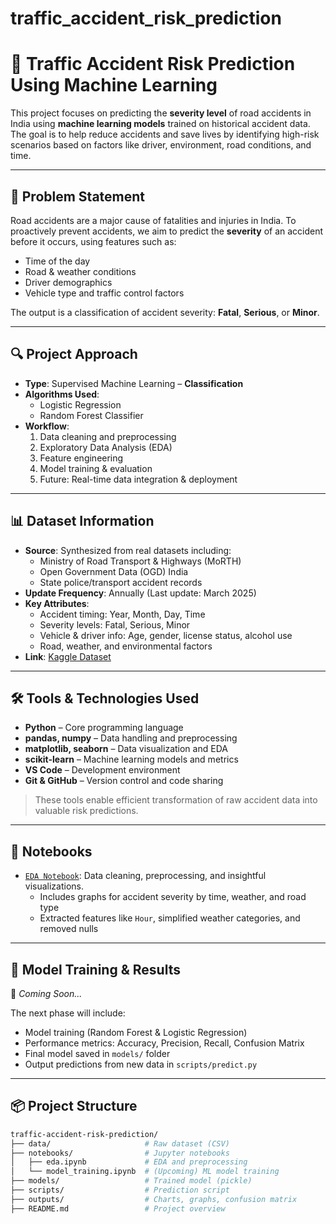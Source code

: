# traffic_accident_risk_prediction
# 🚦 Traffic Accident Risk Prediction Using Machine Learning

This project focuses on predicting the **severity level** of road accidents in India using **machine learning models** trained on historical accident data. The goal is to help reduce accidents and save lives by identifying high-risk scenarios based on factors like driver, environment, road conditions, and time.

---

## 📌 Problem Statement

Road accidents are a major cause of fatalities and injuries in India. To proactively prevent accidents, we aim to predict the **severity** of an accident before it occurs, using features such as:
- Time of the day
- Road & weather conditions
- Driver demographics
- Vehicle type and traffic control factors

The output is a classification of accident severity: **Fatal**, **Serious**, or **Minor**.

---

## 🔍 Project Approach

- **Type**: Supervised Machine Learning – **Classification**
- **Algorithms Used**: 
  - Logistic Regression
  - Random Forest Classifier
- **Workflow**:
  1. Data cleaning and preprocessing
  2. Exploratory Data Analysis (EDA)
  3. Feature engineering
  4. Model training & evaluation
  5. Future: Real-time data integration & deployment

---

## 📊 Dataset Information

- **Source**: Synthesized from real datasets including:
  - Ministry of Road Transport & Highways (MoRTH)
  - Open Government Data (OGD) India
  - State police/transport accident records
- **Update Frequency**: Annually (Last update: March 2025)
- **Key Attributes**:
  - Accident timing: Year, Month, Day, Time
  - Severity levels: Fatal, Serious, Minor
  - Vehicle & driver info: Age, gender, license status, alcohol use
  - Road, weather, and environmental factors
- **Link**: [Kaggle Dataset](https://www.kaggle.com/datasets/khushikyad001/india-road-accident-dataset-predictive-analysis)

---

## 🛠️ Tools & Technologies Used

- **Python** – Core programming language
- **pandas, numpy** – Data handling and preprocessing
- **matplotlib, seaborn** – Data visualization and EDA
- **scikit-learn** – Machine learning models and metrics
- **VS Code** – Development environment
- **Git & GitHub** – Version control and code sharing

> These tools enable efficient transformation of raw accident data into valuable risk predictions.

---

## 📘 Notebooks

- [`EDA Notebook`](notebooks/eda.ipynb): Data cleaning, preprocessing, and insightful visualizations.
  - Includes graphs for accident severity by time, weather, and road type
  - Extracted features like `Hour`, simplified weather categories, and removed nulls

<!-- Add screenshot below (optional) -->
<!-- ![EDA Preview](outputs/eda_visual_sample.png) -->

---

## 🤖 Model Training & Results

🚧 *Coming Soon...*

The next phase will include:
- Model training (Random Forest & Logistic Regression)
- Performance metrics: Accuracy, Precision, Recall, Confusion Matrix
- Final model saved in `models/` folder
- Output predictions from new data in `scripts/predict.py`

---

## 📦 Project Structure

```bash
traffic-accident-risk-prediction/
├── data/                     # Raw dataset (CSV)
├── notebooks/                # Jupyter notebooks
│   ├── eda.ipynb             # EDA and preprocessing
│   └── model_training.ipynb  # (Upcoming) ML model training
├── models/                   # Trained model (pickle)
├── scripts/                  # Prediction script
├── outputs/                  # Charts, graphs, confusion matrix
├── README.md                 # Project overview

